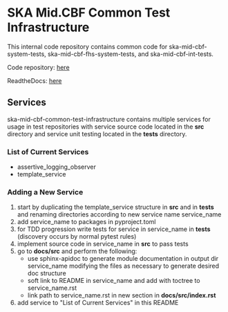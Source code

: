 # SKA Mid.CBF Common Test Infrastructure

This internal code repository contains common code for ska-mid-cbf-system-tests, ska-mid-cbf-fhs-system-tests, and ska-mid-cbf-int-tests.

Code repository: [here](https://gitlab.com/ska-telescope/ska-mid-cbf-common-test-infrastructure)

ReadtheDocs: [here](https://developer.skao.int/projects/ska-mid-cbf-common-test-infrastructure/en/latest/)

## Services

ska-mid-cbf-common-test-infrastructure contains multiple services for usage in test repositories with service source code located in the **src** directory and service unit testing located in the **tests** directory.

### List of Current Services
- assertive_logging_observer
- template_service

### Adding a New Service
1. start by duplicating the template_service structure in **src** and in **tests** and renaming directories according to new service name service_name
2. add service_name to packages in pyproject.toml
3. for TDD progression write tests for service in service_name in **tests** (discovery occurs by normal pytest rules)
4. implement source code in service_name in **src** to pass tests
5. go to **docs/src** and perform the following:
    - use sphinx-apidoc to generate module documentation in output dir service_name modifying the files as necessary to generate desired doc structure
    - soft link to README in service_name and add with toctree to service_name.rst
    - link path to service_name.rst in new section in **docs/src/index.rst**
6. add service to "List of Current Services" in this README